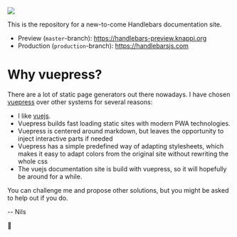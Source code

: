 [![](https://api.travis-ci.org/handlebars-lang/docs.svg?branch=master)](https://travis-ci.org/handlebars-lang/docs)

This is the repository for a new-to-come Handlebars documentation site.

* Preview (`master`-branch): https://handlebars-preview.knappi.org
* Production (`production`-branch): https://handlebarsjs.com

# Why vuepress?

There are a lot of static page generators out there nowadays. I have chosen [vuepress](https://v1.vuepress.vuejs.org) over other systems for several reasons:

* I like [vuejs](https://vuejs.org).
* Vuepress builds fast loading static sites with modern PWA technologies.
* Vuepress is centered around markdown, but leaves the opportunity to inject interactive parts if needed
* Vuepress has a simple predefined way of adapting stylesheets, which makes it easy to adapt colors from the 
  original site without rewriting the whole css
* The vuejs documentation site is build with vuepress, so it will hopefully be around for a while.

You can challenge me and propose other solutions, but you might be asked to help out if you do.

-- Nils

:rocket:
